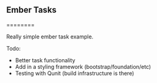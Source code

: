 ## Ember Tasks
========

Really simple ember task example.

Todo:
 - Better task functionality
 - Add in a styling framework (bootstrap/foundation/etc)
 - Testing with Qunit (build infrastructure is there)